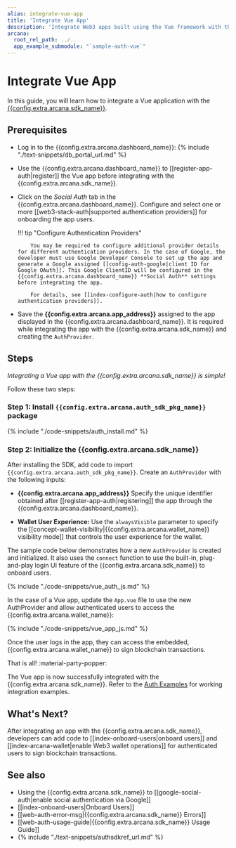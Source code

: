 ```yaml
---
alias: integrate-vue-app
title: 'Integrate Vue App'
description: 'Integrate Web3 apps built using the Vue framework with the Arcana Auth SDK using the instructions listed here.'
arcana:
  root_rel_path: ../..
  app_example_submodule: "`sample-auth-vue`"
---
```


# Integrate Vue App

In this guide, you will learn how to integrate a Vue application with the [{{config.extra.arcana.sdk_name}}]({{page.meta.arcana.root_rel_path}}/concepts/authsdk.md).

<!--
[Try Auth Example :material-rocket-launch:](https://9mt0h4.csb.app/){ .md-button .md-button--primary}
-->

## Prerequisites

* Log in to the {{config.extra.arcana.dashboard_name}}: {% include "./text-snippets/db_portal_url.md" %}

* Use the {{config.extra.arcana.dashboard_name}} to [[register-app-auth|register]] the Vue app before integrating with the {{config.extra.arcana.sdk_name}}. 

* Click on the *Social Auth* tab in the {{config.extra.arcana.dashboard_name}}. Configure and select one or more [[web3-stack-auth|supported authentication providers]] for onboarding the app users.

    !!! tip "Configure Authentication Providers"

          You may be required to configure additional provider details for different authentication providers. In the case of Google, the developer must use Google Developer Console to set up the app and generate a Google assigned [[config-auth-google|client ID for Google OAuth]]. This Google ClientID will be configured in the {{config.extra.arcana.dashboard_name}} **Social Auth** settings before integrating the app.

          For details, see [[index-configure-auth|how to configure authentication providers]].

* Save the **{{config.extra.arcana.app_address}}** assigned to the app displayed in the {{config.extra.arcana.dashboard_name}}. It is required while integrating the app with the {{config.extra.arcana.sdk_name}} and creating the `AuthProvider`. 

## Steps

*Integrating a Vue app with the {{config.extra.arcana.sdk_name}} is simple!*

Follow these two steps:

### Step 1: Install `{{config.extra.arcana.auth_sdk_pkg_name}}` package

{% include "./code-snippets/auth_install.md" %}

### Step 2: Initialize the {{config.extra.arcana.sdk_name}}

After installing the SDK, add code to import `{{config.extra.arcana.auth_sdk_pkg_name}}`. Create an `AuthProvider` with the following inputs:

* **{{config.extra.arcana.app_address}}** Specify the unique identifier obtained after [[register-app-auth|registering]] the app through the {{config.extra.arcana.dashboard_name}}.

* **Wallet User Experience:** Use the `alwaysVisible` parameter to specify the [[concept-wallet-visibility|{{config.extra.arcana.wallet_name}} visibility mode]] that controls the user experience for the wallet.

The sample code below demonstrates how a new `AuthProvider` is created and initialized. It also uses the `connect` function to use the built-in, plug-and-play login UI feature of the {{config.extra.arcana.sdk_name}} to onboard users.

{% include "./code-snippets/vue_auth_js.md" %}

In the case of a Vue app, update the `App.vue` file to use the new AuthProvider and allow authenticated users to access the {{config.extra.arcana.wallet_name}}:

{% include "./code-snippets/vue_app_js.md" %}

Once the user logs in the app, they can access the embedded, {{config.extra.arcana.wallet_name}} to sign blockchain transactions.

That is all! :material-party-popper:

The Vue app is now successfully integrated with the {{config.extra.arcana.sdk_name}}. Refer to the [Auth Examples](https://github.com/arcana-network/auth-examples) for working integration examples.

## What's Next?

After integrating an app with the {{config.extra.arcana.sdk_name}}, developers can add code to [[index-onboard-users|onboard users]] and [[index-arcana-wallet|enable Web3 wallet operations]] for authenticated users to sign blockchain transactions.

## See also

* Using the {{config.extra.arcana.sdk_name}} to [[google-social-auth|enable social authentication via Google]]
* [[index-onboard-users|Onboard Users]]
* [[web-auth-error-msg|{{config.extra.arcana.sdk_name}} Errors]]
* [[web-auth-usage-guide|{{config.extra.arcana.sdk_name}} Usage Guide]]
* {% include "./text-snippets/authsdkref_url.md" %}
